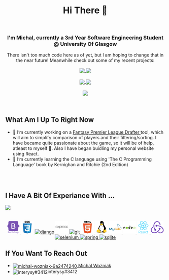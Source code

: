 
<h1 align = "center"> Hi There 👋  </h1>  
 
<br> 
 
<h3 align = "center"> I'm Michal, currently a 3rd Year Software Engineering Student @ University Of Glasgow </h3>  
<p align = "center"> There isn't too much code here as of yet, but I am hoping to change that in the near future! Meanwhile check out some of my recent projects: </p>  
  
<div align = "center" >
<a href="https://github.com/interysy/PlaylistSharerRE">
  <img align="center" src="https://github-readme-stats-interysy.vercel.app/api/pin/?username=interysy&repo=PlaylistSharerRE&show_owner=true&theme=dracula" />
</a>
<a href="https://github.com/interysy/University-Of-Glasgow-Grade-Calculator-Web-App">
  <img align="center" src="https://github-readme-stats-interysy.vercel.app/api/pin/?username=interysy&repo=University-Of-Glasgow-Grade-Calculator-Web-App&show_owner=true&theme=dracula" />
</a>  
<br> 
<br>
<a href="https://github.com/interysy/SwingClipboardApplication">
  <img align="center" src="https://github-readme-stats-interysy.vercel.app/api/pin/?username=interysy&repo=SwingClipboardApplication&show_owner=true&theme=dracula" />
</a> 
<a href="https://github.com/interysy/CoronavirusDiscordBot">
  <img align="center" src="https://github-readme-stats-interysy.vercel.app/api/pin/?username=interysy&repo=CoronavirusDiscordBot&show_owner=true&theme=dracula" />
</a> 
<br> 
<br> 
<a href="https://github.com/FergusSteel/WAD2_Crescendo">
  <img align="center" src="https://github-readme-stats-interysy.vercel.app/api/pin/?username=FergusSteel&repo=WAD2_Crescendo&show_owner=true&theme=dracula" />
</a>  
</div>

<br> 
<br> 
 
## What Am I Up To Right Now
<ul>
 <li> 🔭 I’m currently working on a <a href = "https://github.com/interysy/FantasyPremierLeagueDrafter">Fantasy Premier League Drafter </a> tool, which will aim to simplify comparison of players and their filtering/sorting. I have became quite passionate about the game, so it will be of help, atleast to myself 🤔. Also I have began buidling my personal website using React.</li> 
<li> 🌱 I’m currently learning the C language using 'The C Programming Language' book by Kernighan and Ritchie (2nd Edition) </li> 
</ul> 
 
<br> 
<br> 
   
 ## I Have A Bit Of Experiance With ...
 
<div>   
  <a align = "center">  
   <img src="https://github-readme-stats-interysy.vercel.app/api/top-langs/?username=interysy&layout=compact&theme=dracula">
 </a>   
 <br> 
 <br>
   <p align = "center"> <a href="https://getbootstrap.com" target="_blank" rel="noreferrer"> <img src="https://raw.githubusercontent.com/devicons/devicon/master/icons/bootstrap/bootstrap-plain-wordmark.svg" alt="bootstrap" width="40" height="40"/> </a> <a href="https://www.w3schools.com/css/" target="_blank" rel="noreferrer"> <img src="https://raw.githubusercontent.com/devicons/devicon/master/icons/css3/css3-original-wordmark.svg" alt="css3" width="40" height="40"/> </a> <a href="https://www.djangoproject.com/" target="_blank" rel="noreferrer"> <img src="https://cdn.worldvectorlogo.com/logos/django.svg" alt="django" width="40" height="40"/> </a> <a href="https://expressjs.com" target="_blank" rel="noreferrer"> <img src="https://raw.githubusercontent.com/devicons/devicon/master/icons/express/express-original-wordmark.svg" alt="express" width="40" height="40"/> </a> <a href="https://git-scm.com/" target="_blank" rel="noreferrer"> <img src="https://www.vectorlogo.zone/logos/git-scm/git-scm-icon.svg" alt="git" width="40" height="40"/> </a> <a href="https://www.w3.org/html/" target="_blank" rel="noreferrer"> <img src="https://raw.githubusercontent.com/devicons/devicon/master/icons/html5/html5-original-wordmark.svg" alt="html5" width="40" height="40"/> </a> <a href="https://www.linux.org/" target="_blank" rel="noreferrer"> <img src="https://raw.githubusercontent.com/devicons/devicon/master/icons/linux/linux-original.svg" alt="linux" width="40" height="40"/> </a> <a href="https://www.mysql.com/" target="_blank" rel="noreferrer"> <img src="https://raw.githubusercontent.com/devicons/devicon/master/icons/mysql/mysql-original-wordmark.svg" alt="mysql" width="40" height="40"/> </a> <a href="https://nodejs.org" target="_blank" rel="noreferrer"> <img src="https://raw.githubusercontent.com/devicons/devicon/master/icons/nodejs/nodejs-original-wordmark.svg" alt="nodejs" width="40" height="40"/> </a> <a href="https://reactjs.org/" target="_blank" rel="noreferrer"> <img src="https://raw.githubusercontent.com/devicons/devicon/master/icons/react/react-original-wordmark.svg" alt="react" width="40" height="40"/> </a> <a href="https://redux.js.org" target="_blank" rel="noreferrer"> <img src="https://raw.githubusercontent.com/devicons/devicon/master/icons/redux/redux-original.svg" alt="redux" width="40" height="40"/> </a> <a href="https://www.selenium.dev" target="_blank" rel="noreferrer"> <img src="https://raw.githubusercontent.com/detain/svg-logos/780f25886640cef088af994181646db2f6b1a3f8/svg/selenium-logo.svg" alt="selenium" width="40" height="40"/> </a> <a href="https://spring.io/" target="_blank" rel="noreferrer"> <img src="https://www.vectorlogo.zone/logos/springio/springio-icon.svg" alt="spring" width="40" height="40"/> </a> <a href="https://www.sqlite.org/" target="_blank" rel="noreferrer"> <img src="https://www.vectorlogo.zone/logos/sqlite/sqlite-icon.svg" alt="sqlite" width="40" height="40"/> </a> </p>
</div>
  
   
 ## If You Want To Reach Out  
<div align="left"> 
 <ul> 
  <li><a href="https://linkedin.com/in/michal-wozniak-9a2474240" target="blank"><img align="center" src="https://raw.githubusercontent.com/rahuldkjain/github-profile-readme-generator/master/src/images/icons/Social/linked-in-alt.svg" alt="michal-wozniak-9a2474240" height="30" width="40" /> Michal Wozniak</a></li> 
  <li> <a target="blank"><img align="center" src="https://raw.githubusercontent.com/rahuldkjain/github-profile-readme-generator/master/src/images/icons/Social/discord.svg" alt="interysy#3412" height="30" width="40" />interysy#3412 </a>  </li>
</p>
 <!-- 
**interysy/interysy** is a ✨ _special_ ✨ repository because its `README.md` (this file) appears on your GitHub profile.

Here are some ideas to get you started:

- 🔭 I’m currently working on ...
- 🌱 I’m currently learning ...
- 👯 I’m looking to collaborate on ...
- 🤔 I’m looking for help with ...
- 💬 Ask me about ...
- 📫 How to reach me: ...
- 😄 Pronouns: ...
- ⚡ Fun fact: ...
-->
